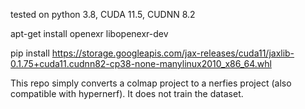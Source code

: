 tested on python 3.8, CUDA 11.5, CUDNN 8.2

apt-get install openexr libopenexr-dev

pip install https://storage.googleapis.com/jax-releases/cuda11/jaxlib-0.1.75+cuda11.cudnn82-cp38-none-manylinux2010_x86_64.whl

This repo simply converts a colmap project to a nerfies project (also compatible with hypernerf).  It does not train the dataset.
